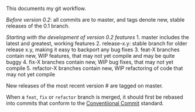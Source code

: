 This documents my git workflow.

*Before version 0.2*: all commits are to master, and tags denote new, stable
releases of the 0.1 branch.

*Starting with the development of version 0.2 features*
    1. master includes the latest and greatest, working features
    2. release-x.y: stable branch for older release x.y, making it
       easy to backport any bug fixes
    3. feat-X branches contain new, WIP features, that may not yet compile
    and may be quite buggy
    4. fix-X branches contain new, WIP bug fixes, that may not yet compile
    5. refactor-X branches contain new, WIP refactoring of code that may not
    yet compile

New releases of the most recent version # are tagged on master.

When a `feat`, `fix` or `refactor` branch is merged, it should first be rebased into commits that conform to the [Conventiional Commit](https://www.conventionalcommits.org/en/v1.0.0-beta.2/#summary) standard.
